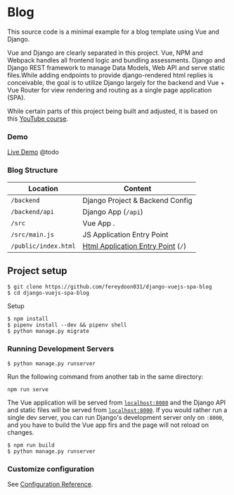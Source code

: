 # Blog
This source code is a minimal example for a blog template using Vue and Django.

Vue and Django are clearly separated in this project. Vue, NPM and Webpack handles all frontend logic and bundling assessments. Django and Django REST framework to manage Data Models, Web API and serve static files.While adding endpoints to provide django-rendered html replies is conceivable, the goal is to utilize Django largely for the backend and Vue + Vue Router for view rendering and routing as a single page application (SPA).

While certain parts of this project being built and adjusted, it is based on this [YouTube course](https://www.youtube.com/watch?v=DmVvqr0PMSU&list=PLAt10Vana3Ydgtrl2m39RqvQoF4jNRell&ab_channel=Silicium).

### Demo

[Live Demo](https://github.com/fereydoon031/) @todo


### Blog Structure


| Location             |  Content                                   |
|----------------------|--------------------------------------------|
| `/backend`           | Django Project & Backend Config            |
| `/backend/api`       | Django App (`/api`)                        |
| `/src`               | Vue App .                                  |
| `/src/main.js`       | JS Application Entry Point                 |
| `/public/index.html` | [Html Application Entry Point](https://cli.vuejs.org/guide/html-and-static-assets.html) (`/`)         |



## Project setup

```
$ git clone https://github.com/fereydoon031/django-vuejs-spa-blog
$ cd django-vuejs-spa-blog
```

Setup
```
$ npm install
$ pipenv install --dev && pipenv shell
$ python manage.py migrate
```

### Running Development Servers

```
$ python manage.py runserver
```

Run the following command from another tab in the same directory:
```
npm run serve
```

The Vue application will be served from [`localhost:8080`](http://localhost:8080/) and the Django API
and static files will be served from [`localhost:8000`](http://localhost:8000/).
If you would rather run a single dev server, you can run Django's
development server only on `:8000`, and you have to build the Vue app firs and the page will not reload on changes.

```
$ npm run build
$ python manage.py runserver
```

### Customize configuration
See [Configuration Reference](https://cli.vuejs.org/config/).
